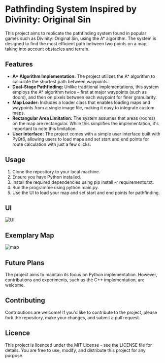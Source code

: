 # Pathfinding System Inspired by Divinity: Original Sin
This project aims to replicate the pathfinding system found in popular games such as Divinity: Original Sin, using the A* algorithm. The system is designed to find the most efficient path between two points on a map, taking into account obstacles and terrain.

## Features
- __A* Algorithm Implementation:__ The project utilizes the A* algorithm to calculate the shortest path between waypoints.
- __Dual-Stage Pathfinding:__ Unlike traditional implementations, this system employs the A* algorithm twice – first at major waypoints (such as doors), and then on pixels between each waypoint for finer granularity.
- __Map Loader:__ Includes a loader class that enables loading maps and waypoints from a single image file, making it easy to integrate custom maps.
- __Rectangular Area Limitation:__ The system assumes that areas (rooms) on the map are rectangular. While this simplifies the implementation, it's important to note this limitation.
- __User Interface:__ The project comes with a simple user interface built with PyQt6, allowing users to load maps and set start and end points for route calculation with just a few clicks.

## Usage
1. Clone the repository to your local machine.
2. Ensure you have Python installed.
3. Install the required dependencies using pip install -r requirements.txt.
4. Run the programme using python main.py.
5. Use the UI to load your map and set start and end points for pathfinding.

## UI
![UI](https://github.com/MarmotyMarmot/Pathfinding-System-Inspired-by-Divinity-Original-Sin/assets/45321229/f9bf0613-764e-4f8a-8def-cb5e9cf6df45)


## Exemplary Map
![map](https://github.com/MarmotyMarmot/Pathfinding-System-Inspired-by-Divinity-Original-Sin/assets/45321229/c8271283-a65b-416c-bafd-eed19df321c8)


## Future Plans
The project aims to maintain its focus on Python implementation. However, contributions and experiments, such as the C++ implementation, are welcome.

## Contributing
Contributions are welcome! If you'd like to contribute to the project, please fork the repository, make your changes, and submit a pull request.

## Licence
This project is licenced under the MIT License - see the LICENSE file for details. You are free to use, modify, and distribute this project for any purpose.
